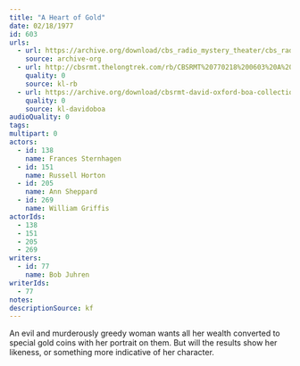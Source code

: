 ```yaml
---
title: "A Heart of Gold"
date: 02/18/1977
id: 603
urls: 
  - url: https://archive.org/download/cbs_radio_mystery_theater/cbs_radio_mystery_theater-0601-0650.zip/cbs_radio_mystery_theater-0601-0650%2Fcbsrmt_0603_a_heart_of_gold.mp3
    source: archive-org
  - url: http://cbsrmt.thelongtrek.com/rb/CBSRMT%20770218%200603%20A%20Heart%20of%20Gold_wbbm_rb.mp3
    quality: 0
    source: kl-rb
  - url: https://archive.org/download/cbsrmt-david-oxford-boa-collection/CBSRMT-770218-0603-A-Heart-of-Gold-(128-44)_KIRO-{BoA}.mp3
    quality: 0
    source: kl-davidoboa
audioQuality: 0
tags: 
multipart: 0
actors:  
  - id: 138
    name: Frances Sternhagen  
  - id: 151
    name: Russell Horton  
  - id: 205
    name: Ann Sheppard  
  - id: 269
    name: William Griffis
actorIds:  
  - 138  
  - 151  
  - 205  
  - 269
writers:  
  - id: 77
    name: Bob Juhren
writerIds:  
  - 77
notes: 
descriptionSource: kf
---
```

An evil and murderously greedy woman wants all her wealth converted to special gold coins with her portrait on them. But will the results show her likeness, or something more indicative of her character.